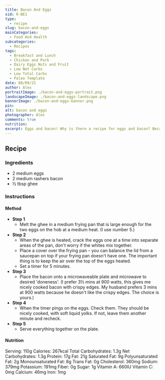 ```yaml
---
title: Bacon And Eggs
xid: R-BE1
type: 
  - recipe
slug: bacon-and-eggs
mainCategories: 
  - Food And Health
subcategories: 
  - Recipes
tags: 
  - Breakfast and Lunch
  - Chicken and Pork
  - Dairy Eggs Nuts and Fruit
  - Low Net Carbs
  - Low Total Carbs
  - Paleo Template
date: 08/09/21
author: Alex
portraitImage: ./bacon-and-eggs-portrait.png
landscapeImage: ./bacon-and-eggs-landscape.png
bannerImage: ./bacon-and-eggs-banner.png
pin: 
alt: bacon and eggs
photographer: Alex
comments: true
nutrition: 
excerpt: Eggs and bacon! Why is there a recipe for eggs and bacon? Because, sometimes, it's easy to overlook the little things. A simple yet filling eggs and bacon recipe for one.
---
```


## Recipe

### Ingredients

  - 2 medium eggs
  - 2 medium rashers bacon
  - ½ tbsp ghee

### Instructions

#### Method

  - **Step 1**
    - Melt the ghee in a medium frying pan that is large enough for the two eggs on the hob at a medium heat. (I use number 5.)
  - **Step 2**
    - When the ghee is heated, crack the eggs one at a time into separate areas of the pan, don't worry if the whites mix together.
    - Place a cover over the frying pan – you can balance the lid from a saucepan on top if your frying pan doesn't have one. The important thing is to keep the air over the top of the eggs heated. 
    - Set a timer for 5 minutes.
  - **Step 3**
    - Place the bacon onto a microwaveable plate and microwave to desired 'doneness'. 
    (I prefer 3½ mins at 900 watts, this gives me nicely cooked bacon with crispy edges. My husband prefers 3 mins at 900 watts because he doesn't like the crispy edges. The choice is yours.)
  - **Step 4**
    - When the timer pings on the eggs. Check them. They should be nicely cooked, with soft liquid yolks. If not, leave them another minute and recheck.
  - **Step 5**
    - Serve everything together on the plate.

#### Nutrition
Serving: 110g
Calories: 267kcal
Total Carbohydrates: 1.3g
Net Carbohydrates: 1.3g
Protein: 17g
Fat: 21g
Saturated Fat: 9g
Polyunsaturated Fat: 2g
Monounsaturated Fat: 8g
Trans Fat: 0g
Cholesterol: 360mg
Sodium: 379mg
Potassium: 191mg
Fiber: 0g
Sugar: 1g
Vitamin A: 660IU
Vitamin C: 0mg
Calcium: 46mg
Iron: 1mg
